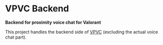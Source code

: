 # VPVC Backend
**Backend for proximity voice chat for Valorant**

This project handles the backend side of [VPVC](https://github.com/thatmarcel/vpvc) (excluding the actual voice chat part).